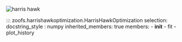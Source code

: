 ![harris hawk](https://media.giphy.com/media/lq2hmYpAAomgT3dyh3/giphy.gif)

::: zoofs.harrishawkoptimization.HarrisHawkOptimization
    selection:
        docstring_style : numpy
        inherited_members: true
        members:
        - __init__
        - fit
        - plot_history